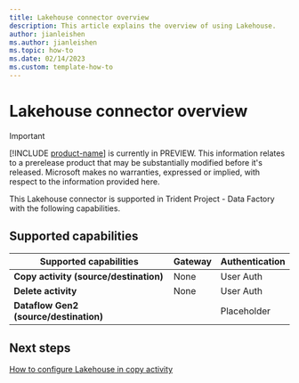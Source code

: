```yaml
---
title: Lakehouse connector overview
description: This article explains the overview of using Lakehouse.
author: jianleishen
ms.author: jianleishen
ms.topic: how-to
ms.date: 02/14/2023
ms.custom: template-how-to 
---
```


# Lakehouse connector overview

> [!IMPORTANT]
> [!INCLUDE [product-name](../includes/product-name.md)] is currently in PREVIEW.
> This information relates to a prerelease product that may be substantially modified before it's released. Microsoft makes no warranties, expressed or implied, with respect to the information provided here.

This Lakehouse connector is supported in Trident Project - Data Factory with the following capabilities.

## Supported capabilities

| Supported capabilities | Gateway | Authentication |
| --- | --- | ---|
| **Copy activity (source/destination)** | None | User Auth |
| **Delete activity** | None | User Auth |
| **Dataflow Gen2 (source/destination)** |  | Placeholder |

## Next steps

[How to configure Lakehouse in copy activity](connector-lakehouse-copy-activity.md)